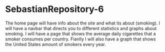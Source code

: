 # SebastianRepository-6
The home page will have info about the site and what its about (smoking). I will have a navbar that directs you to different statistics and graphs about smoking. I will have a page that shows the average daily cigarettes that a smoker consumes per country. Fianlly I will also have a graph that shows the United States amount of smokers every year.
